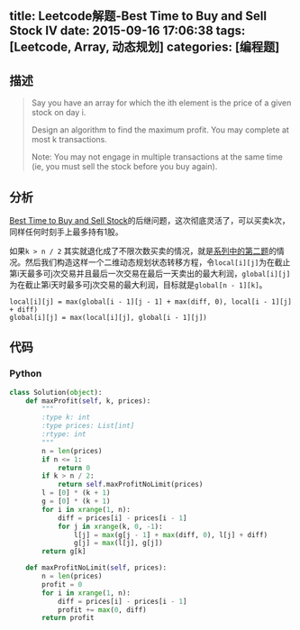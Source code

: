 title: Leetcode解题-Best Time to Buy and Sell Stock IV
date: 2015-09-16 17:06:38
tags: [Leetcode, Array, 动态规划]
categories: [编程题]
---

## 描述
> Say you have an array for which the ith element is the price of a given stock on day i.
>
> Design an algorithm to find the maximum profit. You may complete at most k transactions.
>
> Note:
> You may not engage in multiple transactions at the same time (ie, you must sell the stock before you buy again).

## 分析
[Best Time to Buy and Sell Stock][1]的后继问题，这次彻底灵活了，可以买卖k次，同样任何时刻手上最多持有1股。

如果`k > n / 2` 其实就退化成了不限次数买卖的情况，就是[系列中的第二题][2]的情况。然后我们构造这样一个二维动态规划状态转移方程，令`local[i][j]`为在截止第i天最多可j次交易并且最后一次交易在最后一天卖出的最大利润，`global[i][j]`为在截止第i天时最多可j次交易的最大利润，目标就是`global[n - 1][k]`。

    local[i][j] = max(global[i - 1][j - 1] + max(diff, 0), local[i - 1][j] + diff)
    global[i][j] = max(local[i][j], global[i - 1][j])


## 代码
### Python
```python
class Solution(object):
    def maxProfit(self, k, prices):
        """
        :type k: int
        :type prices: List[int]
        :rtype: int
        """
        n = len(prices)
        if n <= 1:
            return 0
        if k > n / 2:
            return self.maxProfitNoLimit(prices)
        l = [0] * (k + 1)
        g = [0] * (k + 1)
        for i in xrange(1, n):
            diff = prices[i] - prices[i - 1]
            for j in xrange(k, 0, -1):
                l[j] = max(g[j - 1] + max(diff, 0), l[j] + diff)
                g[j] = max(l[j], g[j])
        return g[k]

    def maxProfitNoLimit(self, prices):
        n = len(prices)
        profit = 0
        for i in xrange(1, n):
            diff = prices[i] - prices[i - 1]
            profit += max(0, diff)
        return profit
```

[1]: /2015/09/16/best-time-to-buy-and-sell-stock/
[2]: /2015/09/16/best-time-to-buy-and-sell-stock-2/
